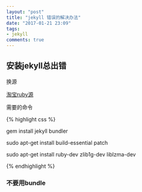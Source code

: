 ```yaml
---
layout: "post"
title: "jekyll 错误的解决办法"
date: "2017-01-21 23:09"
tags:
- jekyll
comments: true
---
```


## 安装jekyll总出错

换源

[淘宝ruby源](https://ruby.taobao.org/)

需要的命令

{% highlight css %}

gem install jekyll bundler

sudo apt-get install build-essential patch

sudo apt-get install ruby-dev zlib1g-dev liblzma-dev

{% endhighlight %}

### 不要用bundle

